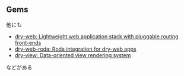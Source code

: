 ## Gems

他にも

* [dry\-web: Lightweight web application stack with pluggable routing front\-ends](https://github.com/dry-rb/dry-web)
* [dry\-web\-roda: Roda integration for dry\-web apps](https://github.com/dry-rb/dry-web-roda)
* [dry\-view: Data\-oriented view rendering system](https://github.com/dry-rb/dry-view)

などがある

